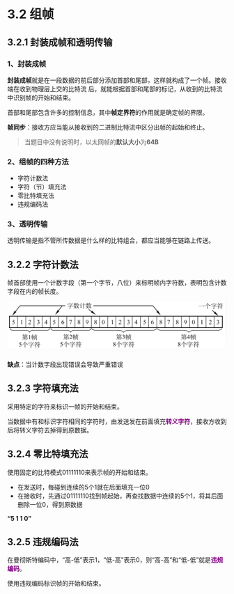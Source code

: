 # 3.2 组帧

## 3.2.1 封装成帧和透明传输

### 1、封装成帧

**封装成帧**就是在一段数据的前后部分添加首部和尾部，这样就构成了一个帧。接收端在收到物理层上交的比特流 后，就能根据首部和尾部的标记，从收到的比特流中识别帧的开始和结束。

首部和尾部包含许多的控制信息，其中**帧定界符**的作用就是确定帧的界限。

**帧同步**：接收方应当能从接收到的二进制比特流中区分出帧的起始和终止。



> 当题目中没有说明时，以太网帧的**默认大小**为**64B**
>



### 2、组帧的四种方法

* 字符计数法
* 字符（节）填充法
* 零比特填充法
* 违规编码法

### 3、透明传输

透明传输是指不管所传数据是什么样的比特组合，都应当能够在链路上传送。



## 3.2.2 字符计数法

帧首部使用一个计数字段（第一个字节，八位）来标明帧内字符数，表明包含计数字段在内的帧长度。

![](../.gitbook/assets/字符计数法.png)

**缺点**：当计数字段出现错误会导致严重错误



## 3.2.3 字符填充法

采用特定的字符来标识一帧的开始和结束。

当数据中有和标识字符相同的字符时，由发送发在前面填充<font color=purple>**转义字符**</font>，接收方收到后将转义字符去掉得到原数据。



## 3.2.4 零比特填充法

使用固定的比特模式01111110来表示帧的开始和结束。

- 在发送时，每碰到连续的5个1就在后面填充一位0
- 在接收时，先通过01111110找到帧起始，再查找数据中连续的5个1，将其后面删除一位0，得到原数据

**“5 1 1 0”**

## 3.2.5 违规编码法

在曼彻斯特编码中，“高-低”表示1，“低-高”表示0，则“高-高”和“低-低”就是<font color=purple>**违规编码**</font>。

使用违规编码标识帧的开始和结束。

